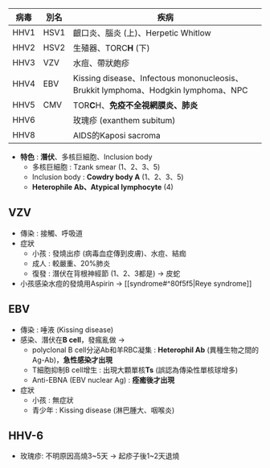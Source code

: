 | 病毒 | 別名 | 疾病                                                            |
|------|------|-----------------------------------------------------------------|
| HHV1 | HSV1 | 齦口炎、腦炎 (上)、Herpetic Whitlow                               |
| HHV2 | HSV2 | 生殖器、TORC**H** (下)                                                 |
| HHV3 | VZV  | 水痘、帶狀皰疹                                                  |
| HHV4 | EBV  | Kissing disease、Infectous mononucleosis、Brukkit lymphoma、Hodgkin lymphoma、NPC|
| HHV5 | CMV  | TOR**C**H、**免疫不全視網膜炎、肺炎**                                         |
| HHV6 |      | 玫瑰疹 (exanthem subitum)                                               |
| HHV8 |      | AIDS的Kaposi sacroma                                            |
- **特色** : **潛伏**、多核巨細胞、Inclusion body
	- 多核巨細胞 : Tzank smear (1、2、3、5)
	- Inclusion body : **Cowdry body A** (1、2、3、5)
	- **Heterophile Ab、Atypical lymphocyte** (4)
## VZV
- 傳染 : 接觸、呼吸道
- 症狀
	- 小孩 : 發燒出疹 (病毒血症傳到皮膚)、水痘、結痂
	- 成人 : 較嚴重、20%肺炎
	- 復發 : 潛伏在背根神經節 (1、2、3都是) -> 皮蛇
- 小孩感染水痘的發燒用Aspirin -> [[syndrome#^80f5f5|Reye syndrome]]
## EBV
- 傳染 : 唾液 (Kissing disease)
- 感染、潛伏在**B cell**，發瘋亂做 ->
	- polyclonal B cell分泌Ab和羊RBC凝集 : **Heterophil Ab** (異種生物之間的Ag-Ab)，**急性感染才出現**
	- T細胞抑制B cell增生 : 出現大顆單核**Ts** (誤認為傳染性單核球增多)
	- Anti-EBNA (EBV nuclear Ag) : **痊癒後才出現**
- 症狀
	- 小孩 : 無症狀
	- 青少年 : Kissing disease (淋巴腫大、咽喉炎)
## HHV-6
- 玫瑰疹: 不明原因高燒3~5天 -> 起疹子後1~2天退燒